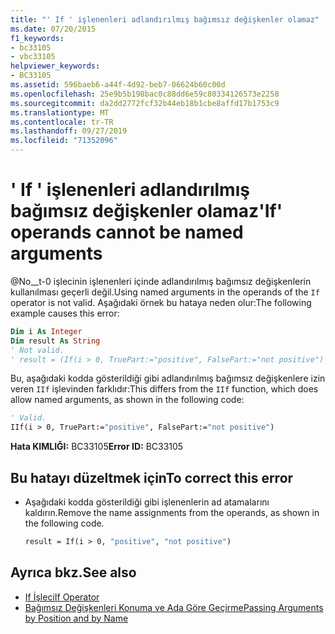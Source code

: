 ```yaml
---
title: "' If ' işlenenleri adlandırılmış bağımsız değişkenler olamaz"
ms.date: 07/20/2015
f1_keywords:
- bc33105
- vbc33105
helpviewer_keywords:
- BC33105
ms.assetid: 596baeb6-a44f-4d92-beb7-06624b60c00d
ms.openlocfilehash: 25e9b5b198bac0c88dd6e59c80334126573e2258
ms.sourcegitcommit: da2dd2772fcf32b44eb18b1cbe8affd17b1753c9
ms.translationtype: MT
ms.contentlocale: tr-TR
ms.lasthandoff: 09/27/2019
ms.locfileid: "71352096"
---
```

# <a name="if-operands-cannot-be-named-arguments"></a><span data-ttu-id="e3578-102">' If ' işlenenleri adlandırılmış bağımsız değişkenler olamaz</span><span class="sxs-lookup"><span data-stu-id="e3578-102">'If' operands cannot be named arguments</span></span>
<span data-ttu-id="e3578-103">@No__t-0 işlecinin işlenenleri içinde adlandırılmış bağımsız değişkenlerin kullanılması geçerli değil.</span><span class="sxs-lookup"><span data-stu-id="e3578-103">Using named arguments in the operands of the `If` operator is not valid.</span></span> <span data-ttu-id="e3578-104">Aşağıdaki örnek bu hataya neden olur:</span><span class="sxs-lookup"><span data-stu-id="e3578-104">The following example causes this error:</span></span>  
  
```vb  
Dim i As Integer  
Dim result As String  
' Not valid.  
' result = (If(i > 0, TruePart:="positive", FalsePart:="not positive")  
```  
  
 <span data-ttu-id="e3578-105">Bu, aşağıdaki kodda gösterildiği gibi adlandırılmış bağımsız değişkenlere izin veren `IIf` işlevinden farklıdır:</span><span class="sxs-lookup"><span data-stu-id="e3578-105">This differs from the `IIf` function, which does allow named arguments, as shown in the following code:</span></span>  
  
```vb  
' Valid.  
IIf(i > 0, TruePart:="positive", FalsePart:="not positive")  
```  
  
 <span data-ttu-id="e3578-106">**Hata KIMLIĞI:** BC33105</span><span class="sxs-lookup"><span data-stu-id="e3578-106">**Error ID:** BC33105</span></span>  
  
## <a name="to-correct-this-error"></a><span data-ttu-id="e3578-107">Bu hatayı düzeltmek için</span><span class="sxs-lookup"><span data-stu-id="e3578-107">To correct this error</span></span>  
  
- <span data-ttu-id="e3578-108">Aşağıdaki kodda gösterildiği gibi işlenenlerin ad atamalarını kaldırın.</span><span class="sxs-lookup"><span data-stu-id="e3578-108">Remove the name assignments from the operands, as shown in the following code.</span></span>  
  
    ```vb  
    result = If(i > 0, "positive", "not positive")  
    ```  
  
## <a name="see-also"></a><span data-ttu-id="e3578-109">Ayrıca bkz.</span><span class="sxs-lookup"><span data-stu-id="e3578-109">See also</span></span>

- [<span data-ttu-id="e3578-110">If İşleci</span><span class="sxs-lookup"><span data-stu-id="e3578-110">If Operator</span></span>](../../visual-basic/language-reference/operators/if-operator.md)
- [<span data-ttu-id="e3578-111">Bağımsız Değişkenleri Konuma ve Ada Göre Geçirme</span><span class="sxs-lookup"><span data-stu-id="e3578-111">Passing Arguments by Position and by Name</span></span>](../../visual-basic/programming-guide/language-features/procedures/passing-arguments-by-position-and-by-name.md)
